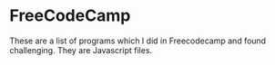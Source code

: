# FreeCodeCamp
These are a list of programs which I did in Freecodecamp and found challenging.
They are Javascript files.
